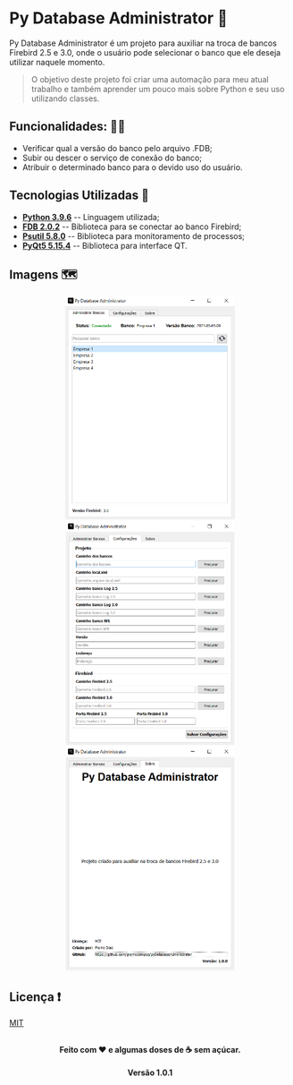 # Py Database Administrator 🐍

Py Database Administrator é um projeto para auxiliar na troca de bancos Firebird 2.5 e 3.0, onde o usuário pode selecionar o banco que ele deseja utilizar naquele momento.

>O objetivo deste projeto foi criar uma automação para meu atual trabalho e também aprender um pouco mais sobre Python e seu uso utilizando classes.
##

## Funcionalidades: 👨‍💻
- Verificar qual a versão do banco pelo arquivo .FDB;
- Subir ou descer o serviço de conexão do banco;
- Atribuir o determinado banco para o devido uso do usuário.


## Tecnologias Utilizadas 🤖

- [**Python 3.9.6**](https://www.python.org/downloads/release/python-396/) -- Linguagem utilizada; 
- [**FDB 2.0.2**](https://pypi.org/project/fdb/) -- Biblioteca para se conectar ao banco Firebird;
- [**Psutil 5.8.0**](https://pypi.org/project/psutil/) -- Biblioteca para monitoramento de processos;
- [**PyQt5 5.15.4**](https://pypi.org/project/PyQt5/) -- Biblioteca para interface QT.

## Imagens 🗺️
<div align="center">
<img src="https://github.com/pierrecampos/pyDatabaseAdministrator/blob/master/images/Tela-1.png" height="400px">
<img src="https://github.com/pierrecampos/pyDatabaseAdministrator/blob/master/images/Tela-2.png" height="400px">
<img src="https://github.com/pierrecampos/pyDatabaseAdministrator/blob/master/images/Tela-3.png" height="400px">
</div>

## Licença ❗
[MIT](https://choosealicense.com/licenses/mit/)

##
<h4 align="center">Feito com ❤️ e algumas doses de ☕ sem açúcar.</h4>
<p align="center"><b>Versão 1.0.1</b></p>
